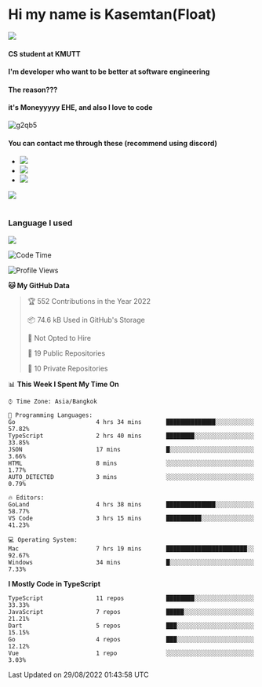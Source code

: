 # Hi my name is Kasemtan(Float)
![](https://64.media.tumblr.com/9c2a8f831efe8da556ffbf89cebb52c9/b86c1ab833a37e32-93/s1280x1920/d000dc22f75df64be2bc150f5fa69c4f6df6bb07.gifv)
#### CS student at KMUTT
#### I'm developer who want to be better at software engineering
#### The reason???
#### it's Moneyyyyy EHE, and also I love to code
![g2qb5](https://user-images.githubusercontent.com/69688279/175812510-9235eaf7-72f7-40d3-b163-56efa9aa5c6b.gif)

#### You can contact me through these (recommend using discord)
- [![](https://img.shields.io/badge/Discord-5865F2?logo=Discord&logoColor=white)](https://discordapp.com/users/278155096225742848)
- [![](https://img.shields.io/badge/Facebook-1877F2?logo=facebook&logoColor=white)](https://www.facebook.com/float.teavasirichokchai/)
- [![](https://img.shields.io/badge/linkedin-0A66C2?logo=linkedin&logoColor=white)](https://www.linkedin.com/in/kasemtan-teavasirichokchai-975531227/)

[![](https://github-readme-stats.vercel.app/api?username=FloatKasemtan&show_icons=true&theme=nightowl)]()
#
### Language I used
[![](https://github-readme-stats.vercel.app/api/top-langs/?username=FloatKasemtan&layout=compact&theme=nightowl)]()
<!--START_SECTION:waka-->
![Code Time](http://img.shields.io/badge/Code%20Time-685%20hrs%2056%20mins-blue)

![Profile Views](http://img.shields.io/badge/Profile%20Views-1-blue)

**🐱 My GitHub Data** 

> 🏆 552 Contributions in the Year 2022
 > 
> 📦 74.6 kB Used in GitHub's Storage 
 > 
> 🚫 Not Opted to Hire
 > 
> 📜 19 Public Repositories 
 > 
> 🔑 10 Private Repositories  
 > 
📊 **This Week I Spent My Time On** 

```text
⌚︎ Time Zone: Asia/Bangkok

💬 Programming Languages: 
Go                       4 hrs 34 mins       ██████████████░░░░░░░░░░░   57.82% 
TypeScript               2 hrs 40 mins       ████████░░░░░░░░░░░░░░░░░   33.85% 
JSON                     17 mins             █░░░░░░░░░░░░░░░░░░░░░░░░   3.66% 
HTML                     8 mins              ░░░░░░░░░░░░░░░░░░░░░░░░░   1.77% 
AUTO_DETECTED            3 mins              ░░░░░░░░░░░░░░░░░░░░░░░░░   0.79%

🔥 Editors: 
GoLand                   4 hrs 38 mins       ██████████████░░░░░░░░░░░   58.77% 
VS Code                  3 hrs 15 mins       ██████████░░░░░░░░░░░░░░░   41.23%

💻 Operating System: 
Mac                      7 hrs 19 mins       ███████████████████████░░   92.67% 
Windows                  34 mins             █░░░░░░░░░░░░░░░░░░░░░░░░   7.33%

```

**I Mostly Code in TypeScript** 

```text
TypeScript               11 repos            ████████░░░░░░░░░░░░░░░░░   33.33% 
JavaScript               7 repos             █████░░░░░░░░░░░░░░░░░░░░   21.21% 
Dart                     5 repos             ███░░░░░░░░░░░░░░░░░░░░░░   15.15% 
Go                       4 repos             ███░░░░░░░░░░░░░░░░░░░░░░   12.12% 
Vue                      1 repo              ░░░░░░░░░░░░░░░░░░░░░░░░░   3.03%

```



 Last Updated on 29/08/2022 01:43:58 UTC
<!--END_SECTION:waka-->
<!--
**FloatKasemtan/FloatKasemtan** is a ✨ _special_ ✨ repository because its `README.md` (this file) appears on your GitHub profile.

Here are some ideas to get you started:

- 🔭 I’m currently working on ...
- 🌱 I’m currently learning ...
- 👯 I’m looking to collaborate on ...
- 🤔 I’m looking for help with ...
- 💬 Ask me about ...
- 📫 How to reach me: ...
- 😄 Pronouns: ...
- ⚡ Fun fact: ...
-->

